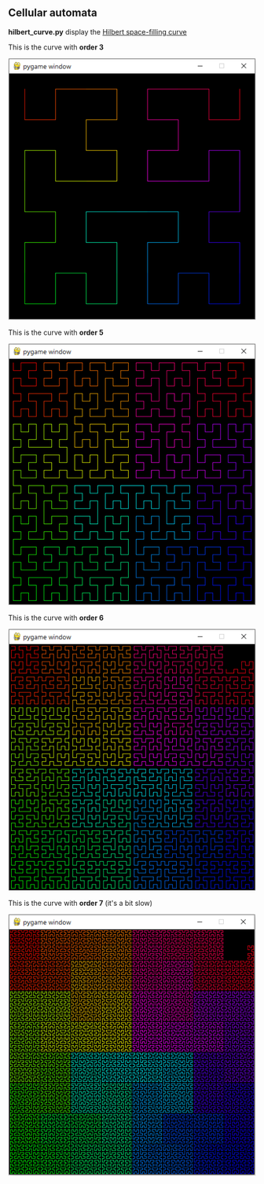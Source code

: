## Cellular automata

**hilbert_curve.py** display the 
[Hilbert space-filling curve](https://en.wikipedia.org/wiki/Hilbert_curve)

This is the curve with **order 3**

![alt text](figures//order%20-%203.png "Order 3")

This is the curve with **order 5**

![alt text](figures//order%20-%205.png "Order 5")

This is the curve with **order 6**

![alt text](figures//order%20-%206.png "Order 6")

This is the curve with **order 7** (it's a bit slow)

![alt text](figures//order%20-%207.png "Order 7")
